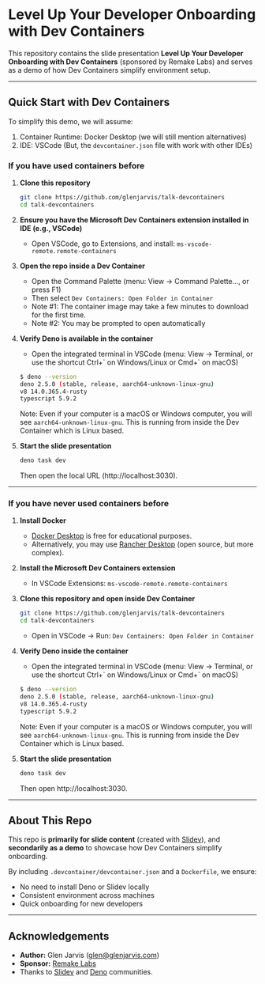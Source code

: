 # Level Up Your Developer Onboarding with Dev Containers

This repository contains the slide presentation **Level Up Your Developer Onboarding with Dev Containers** (sponsored by Remake Labs) and serves as a demo of how Dev Containers simplify environment setup.

---

## Quick Start with Dev Containers

To simplify this demo, we will assume:

1. Container Runtime: Docker Desktop (we will still mention alternatives)
2. IDE: VSCode (But, the `devcontainer.json` file with work with other IDEs)

### If you have used containers before

1. **Clone this repository**

   ```bash
   git clone https://github.com/glenjarvis/talk-devcontainers
   cd talk-devcontainers
   ```

2. **Ensure you have the Microsoft Dev Containers extension installed in IDE (e.g., VSCode)**

   - Open VSCode, go to Extensions, and install: `ms-vscode-remote.remote-containers`

3. **Open the repo inside a Dev Container**

   - Open the Command Palette (menu: View -> Command Palette..., or press F1)
   - Then select `Dev Containers: Open Folder in Container`
   - Note #1: The container image may take a few minutes to download for the first time.
   - Note #2: You may be prompted to open automatically

4. **Verify Deno is available in the container**

   - Open the integrated terminal in VSCode (menu: View -> Terminal, or use the shortcut Ctrl+\` on Windows/Linux or Cmd+\` on macOS)

   ```bash
   $ deno --version
   deno 2.5.0 (stable, release, aarch64-unknown-linux-gnu)
   v8 14.0.365.4-rusty
   typescript 5.9.2
   ```

   Note: Even if your computer is a macOS or Windows computer, you will see `aarch64-unknown-linux-gnu`. This is running from inside the Dev Container
   which is Linux based.

5. **Start the slide presentation**
   ```bash
   deno task dev
   ```
   Then open the local URL (http://localhost:3030).

---

### If you have **never used containers before**

1. **Install Docker**

   - [Docker Desktop](https://www.docker.com/products/docker-desktop/) is free for educational purposes.
   - Alternatively, you may use [Rancher Desktop](https://rancherdesktop.io/) (open source, but more complex).

2. **Install the Microsoft Dev Containers extension**

   - In VSCode Extensions: `ms-vscode-remote.remote-containers`

3. **Clone this repository and open inside Dev Container**

   ```bash
   git clone https://github.com/glenjarvis/talk-devcontainers
   cd talk-devcontainers
   ```

   - Open in VSCode → Run: `Dev Containers: Open Folder in Container`

4. **Verify Deno inside the container**

   - Open the integrated terminal in VSCode (menu: View -> Terminal, or use the shortcut Ctrl+\` on Windows/Linux or Cmd+\` on macOS)

   ```bash
   $ deno --version
   deno 2.5.0 (stable, release, aarch64-unknown-linux-gnu)
   v8 14.0.365.4-rusty
   typescript 5.9.2
   ```

   Note: Even if your computer is a macOS or Windows computer, you will see `aarch64-unknown-linux-gnu`. This is running from inside the Dev Container
   which is Linux based.

5. **Start the slide presentation**
   ```bash
   deno task dev
   ```
   Then open http://localhost:3030.

---

## About This Repo

This repo is **primarily for slide content** (created with [Slidev](https://sli.dev/)), and **secondarily as a demo** to showcase how Dev Containers simplify onboarding.

By including `.devcontainer/devcontainer.json` and a `Dockerfile`, we ensure:

- No need to install Deno or Slidev locally
- Consistent environment across machines
- Quick onboarding for new developers

---

## Acknowledgements

- **Author:** Glen Jarvis (glen@glenjarvis.com)
- **Sponsor:** [Remake Labs](https://www.remakelabs.com/)
- Thanks to [Slidev](https://sli.dev/) and [Deno](https://deno.land/) communities.
